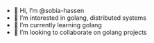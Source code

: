 - 👋 Hi, I’m @sobia-hassen
- 👀 I’m interested in golang, distributed systems
- 🌱 I’m currently learning golang
- 💞️ I’m looking to collaborate on golang projects

<!---
sobia-hassen/sobia-hassen is a ✨ special ✨ repository because its `README.md` (this file) appears on your GitHub profile.
You can click the Preview link to take a look at your changes.
--->
